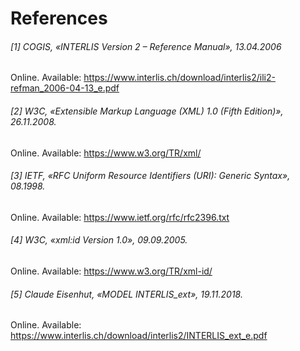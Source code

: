 # References
###### [1] COGIS, «INTERLIS Version 2 – Reference Manual», 13.04.2006
Online. Available: https://www.interlis.ch/download/interlis2/ili2-refman_2006-04-13_e.pdf

###### [2] W3C, «Extensible Markup Language (XML) 1.0 (Fifth Edition)», 26.11.2008.
Online. Available: https://www.w3.org/TR/xml/

###### [3] IETF, «RFC Uniform Resource Identifiers (URI): Generic Syntax», 08.1998.
Online. Available: https://www.ietf.org/rfc/rfc2396.txt

###### [4] W3C, «xml:id Version 1.0», 09.09.2005. 
Online. Available: https://www.w3.org/TR/xml-id/

###### [5] Claude Eisenhut, «MODEL INTERLIS_ext», 19.11.2018. 
Online. Available: https://www.interlis.ch/download/interlis2/INTERLIS_ext_e.pdf